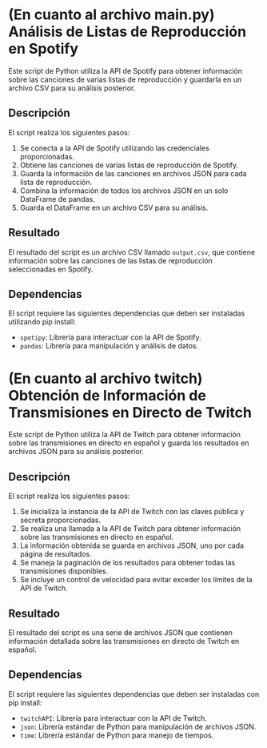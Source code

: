 #  (En cuanto al archivo main.py) Análisis de Listas de Reproducción en Spotify

Este script de Python utiliza la API de Spotify para obtener información sobre las canciones de varias listas de reproducción y guardarla en un archivo CSV para su análisis posterior.

## Descripción

El script realiza los siguientes pasos:
1. Se conecta a la API de Spotify utilizando las credenciales proporcionadas.
2. Obtiene las canciones de varias listas de reproducción de Spotify.
3. Guarda la información de las canciones en archivos JSON para cada lista de reproducción.
4. Combina la información de todos los archivos JSON en un solo DataFrame de pandas.
5. Guarda el DataFrame en un archivo CSV para su análisis.

## Resultado

El resultado del script es un archivo CSV llamado `output.csv`, que contiene información sobre las canciones de las listas de reproducción seleccionadas en Spotify.

## Dependencias

El script requiere las siguientes dependencias que deben ser instaladas utilizando pip install:
- `spotipy`: Librería para interactuar con la API de Spotify.
- `pandas`: Librería para manipulación y análisis de datos.

# (En cuanto al archivo twitch) Obtención de Información de Transmisiones en Directo de Twitch

Este script de Python utiliza la API de Twitch para obtener información sobre las transmisiones en directo en español y guarda los resultados en archivos JSON para su análisis posterior.

## Descripción

El script realiza los siguientes pasos:
1. Se inicializa la instancia de la API de Twitch con las claves pública y secreta proporcionadas.
2. Se realiza una llamada a la API de Twitch para obtener información sobre las transmisiones en directo en español.
3. La información obtenida se guarda en archivos JSON, uno por cada página de resultados.
4. Se maneja la paginación de los resultados para obtener todas las transmisiones disponibles.
5. Se incluye un control de velocidad para evitar exceder los límites de la API de Twitch.

## Resultado

El resultado del script es una serie de archivos JSON que contienen información detallada sobre las transmisiones en directo de Twitch en español.

## Dependencias

El script requiere las siguientes dependencias que deben ser instaladas con pip install:
- `twitchAPI`: Librería para interactuar con la API de Twitch.
- `json`: Librería estándar de Python para manipulación de archivos JSON.
- `time`: Librería estándar de Python para manejo de tiempos.

